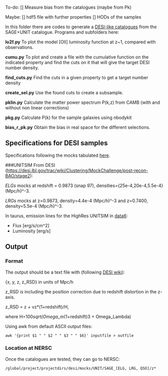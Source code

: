 To-do:
[] Measure bias from the catalogues (maybe from Pk)

Maybe:
[] hdf5 file with further properties
[] HODs of the samples

In this folder there are codes to generate a [DESI-like catalogues](https://desi.lbl.gov/trac/wiki/Clustering/MockChallenge/make_galaxy) from the SAGE+UNIT catalogue. Programs and subfolders here:

**lo2f.py** To plot the model [OII] luminosity function at z~1, compared with observations.

**cumu.py** To plot and create a file with the cumulative function on the indicated property and find the cuts on it that will give the target DESI number density.

**find_cuts.py** Find the cuts in a given property to get a target number density

**create_sel.py** Use the found cuts to create a subsample.

**pklin.py** Calculate the matter power spectrum P(k,z) from CAMB (with and without non linear corrections)

**pkg.py** Calculate P(k) for the sample galaxies using nbodykit

**bias_r_pk.py** Obtain the bias in real space for the different selections.

## Specifications for DESI samples

Specifications following the mocks tabulated [here](https://desi.lbl.gov/trac/wiki/Clustering/MockChallenge/post-recon-BAO/stage2).

###UNITSIM
From DESI (https://desi.lbl.gov/trac/wiki/Clustering/MockChallenge/post-recon-BAO/stage2):

*ELGs* mocks at redshift = 0.9873 (snap 97), densities={25e-4,20e-4,5.5e-4}(Mpc/h)^-3.

*LRGs* mocks at z=0.9873, density=4.4e-4 (Mpc/h)^-3 and z=0.7400, density=5.5e-4 (Mpc/h)^-3.

In taurus, emission lines for the HighRes UNITSIM in [data6](/data6/users/aknebe/Projects/UNITSIM/ELGs_DESI/):

* Flux [erg/s/cm^2]
* Luminosity [erg/s]

## Output

### Format
The output should be a text file with (following [DESI wiki](https://desi.lbl.gov/trac/wiki/CosmoSimsWG/DESI_mocks)):

{x, y, z, z_RSD} in units of Mpc/h

z_RSD is including the position correction due to redshift distortion in the z-axis. 

z_RSD = z + vz*(1+redshift)/H,

where H=100*sqrt(Omega_m*(1+redshift)3 + Omega_Lambda)


Using awk from default ASCII output files:
```
awk '{print $1 " " $2 " " $3 " " $6}' inputfile > outfile
```

### Location at NERSC

Once the catalogues are tested, they can go to NERSC:
```
/global/project/projectdirs/desi/mocks/UNIT/SAGE_[ELG, LRG, QSO]/z*
```
